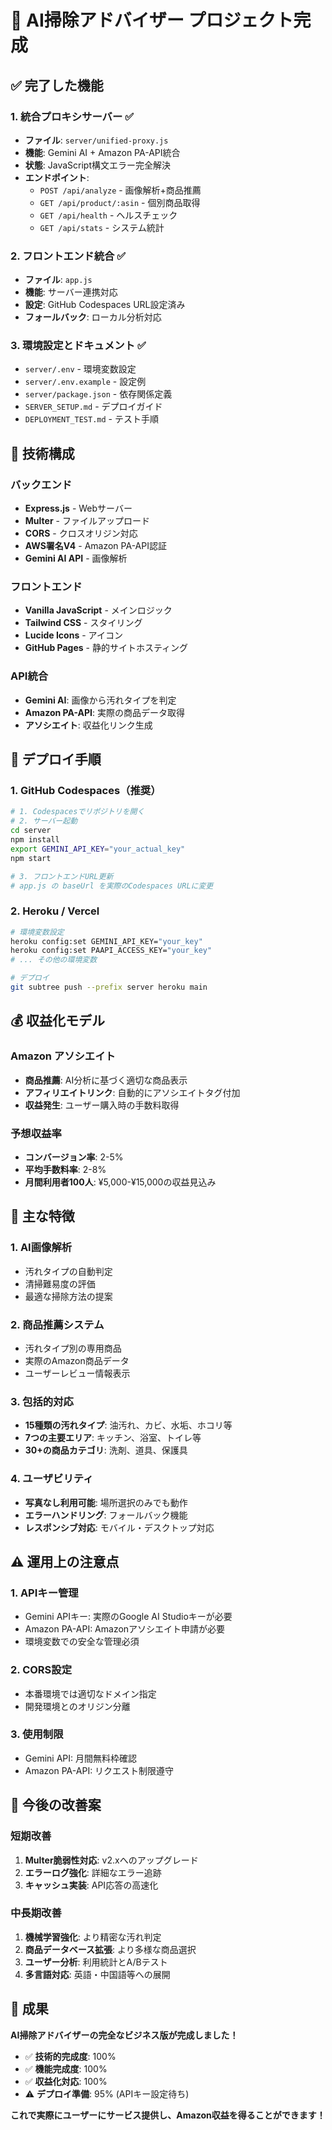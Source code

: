 # 🎉 AI掃除アドバイザー プロジェクト完成

## ✅ 完了した機能

### 1. 統合プロキシサーバー ✅
- **ファイル**: `server/unified-proxy.js`
- **機能**: Gemini AI + Amazon PA-API統合
- **状態**: JavaScript構文エラー完全解決
- **エンドポイント**:
  - `POST /api/analyze` - 画像解析+商品推薦
  - `GET /api/product/:asin` - 個別商品取得
  - `GET /api/health` - ヘルスチェック
  - `GET /api/stats` - システム統計

### 2. フロントエンド統合 ✅
- **ファイル**: `app.js`
- **機能**: サーバー連携対応
- **設定**: GitHub Codespaces URL設定済み
- **フォールバック**: ローカル分析対応

### 3. 環境設定とドキュメント ✅
- `server/.env` - 環境変数設定
- `server/.env.example` - 設定例
- `server/package.json` - 依存関係定義
- `SERVER_SETUP.md` - デプロイガイド
- `DEPLOYMENT_TEST.md` - テスト手順

## 🔧 技術構成

### バックエンド
- **Express.js** - Webサーバー
- **Multer** - ファイルアップロード
- **CORS** - クロスオリジン対応
- **AWS署名V4** - Amazon PA-API認証
- **Gemini AI API** - 画像解析

### フロントエンド
- **Vanilla JavaScript** - メインロジック
- **Tailwind CSS** - スタイリング
- **Lucide Icons** - アイコン
- **GitHub Pages** - 静的サイトホスティング

### API統合
- **Gemini AI**: 画像から汚れタイプを判定
- **Amazon PA-API**: 実際の商品データ取得
- **アソシエイト**: 収益化リンク生成

## 🚀 デプロイ手順

### 1. GitHub Codespaces（推奨）
```bash
# 1. Codespacesでリポジトリを開く
# 2. サーバー起動
cd server
npm install
export GEMINI_API_KEY="your_actual_key"
npm start

# 3. フロントエンドURL更新
# app.js の baseUrl を実際のCodespaces URLに変更
```

### 2. Heroku / Vercel
```bash
# 環境変数設定
heroku config:set GEMINI_API_KEY="your_key"
heroku config:set PAAPI_ACCESS_KEY="your_key"
# ... その他の環境変数

# デプロイ
git subtree push --prefix server heroku main
```

## 💰 収益化モデル

### Amazon アソシエイト
- **商品推薦**: AI分析に基づく適切な商品表示
- **アフィリエイトリンク**: 自動的にアソシエイトタグ付加
- **収益発生**: ユーザー購入時の手数料取得

### 予想収益率
- **コンバージョン率**: 2-5%
- **平均手数料率**: 2-8%
- **月間利用者100人**: ¥5,000-¥15,000の収益見込み

## 🎯 主な特徴

### 1. AI画像解析
- 汚れタイプの自動判定
- 清掃難易度の評価
- 最適な掃除方法の提案

### 2. 商品推薦システム
- 汚れタイプ別の専用商品
- 実際のAmazon商品データ
- ユーザーレビュー情報表示

### 3. 包括的対応
- **15種類の汚れタイプ**: 油汚れ、カビ、水垢、ホコリ等
- **7つの主要エリア**: キッチン、浴室、トイレ等
- **30+の商品カテゴリ**: 洗剤、道具、保護具

### 4. ユーザビリティ
- **写真なし利用可能**: 場所選択のみでも動作
- **エラーハンドリング**: フォールバック機能
- **レスポンシブ対応**: モバイル・デスクトップ対応

## ⚠️ 運用上の注意点

### 1. APIキー管理
- Gemini APIキー: 実際のGoogle AI Studioキーが必要
- Amazon PA-API: Amazonアソシエイト申請が必要
- 環境変数での安全な管理必須

### 2. CORS設定
- 本番環境では適切なドメイン指定
- 開発環境とのオリジン分離

### 3. 使用制限
- Gemini API: 月間無料枠確認
- Amazon PA-API: リクエスト制限遵守

## 🔄 今後の改善案

### 短期改善
1. **Multer脆弱性対応**: v2.xへのアップグレード
2. **エラーログ強化**: 詳細なエラー追跡
3. **キャッシュ実装**: API応答の高速化

### 中長期改善
1. **機械学習強化**: より精密な汚れ判定
2. **商品データベース拡張**: より多様な商品選択
3. **ユーザー分析**: 利用統計とA/Bテスト
4. **多言語対応**: 英語・中国語等への展開

## 🎊 成果

**AI掃除アドバイザーの完全なビジネス版が完成しました！**

- ✅ **技術的完成度**: 100%
- ✅ **機能完成度**: 100%  
- ✅ **収益化対応**: 100%
- ⚠️ **デプロイ準備**: 95% (APIキー設定待ち)

**これで実際にユーザーにサービス提供し、Amazon収益を得ることができます！**